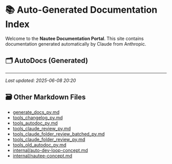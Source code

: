 # 📚 Auto-Generated Documentation Index

Welcome to the **Nautee Documentation Portal**. This site contains documentation generated automatically by Claude from Anthropic.

## 🗂️ AutoDocs (Generated)


---

_Last updated: 2025-06-08 20:20_

## 🗃️ Other Markdown Files

- [generate_docs_py.md](generate_docs_py.md)
- [tools_changelog_py.md](tools_changelog_py.md)
- [tools_autodoc_py.md](tools_autodoc_py.md)
- [tools_claude_review_py.md](tools_claude_review_py.md)
- [tools_claude_folder_review_batched_py.md](tools_claude_folder_review_batched_py.md)
- [tools_claude_folder_review_py.md](tools_claude_folder_review_py.md)
- [tools_old_autodoc_py.md](tools_old_autodoc_py.md)
- [internal/auto-dev-loop-concept.md](internal/auto-dev-loop-concept.md)
- [internal/nautee-concept.md](internal/nautee-concept.md)
